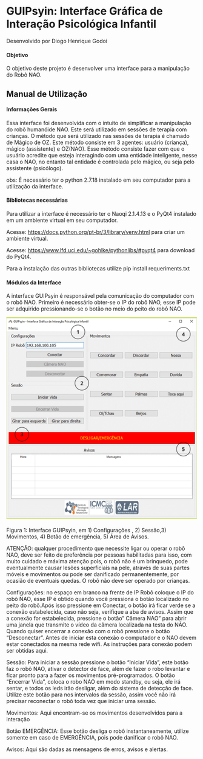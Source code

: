 # GUIPsyin: Interface Gráfica de Interação Psicológica Infantil

Desenvolvido por Diogo Henrique Godoi

#### Objetivo
O objetivo deste projeto é desenvolver uma interface para a manipulação do Robô NAO.

## Manual de Utilização

#### Informações Gerais
Essa interface foi desenvolvida com o intuito de simplificar a manipulação do robô humanóide NAO. Este será utilizado em sessões de terapia  com crianças.
O método que será utilizado nas sessões de terapia  é chamado de Mágico de OZ. Este método consiste em 3 agentes: usuário (criança), mágico (assistente) e OZ(NAO). 
Esse método consiste fazer com que o usuário acredite que esteja interagindo com uma entidade inteligente, nesse casa o NAO, no entanto tal entidade é controlada pelo mágico,
ou seja pelo assistente (psicólogo).

obs: É necessário ter o python 2.7.18 instalado em seu computador para a utilização da interface.
#### Bibliotecas necessárias
Para utilizar a interface é necessário ter o Naoqi 2.1.4.13 e o PyQt4 instalado em um ambiente virtual em seu computador.

Acesse: https://docs.python.org/pt-br/3/library/venv.html para criar um ambiente virtual.

Acesse: https://www.lfd.uci.edu/~gohlke/pythonlibs/#pyqt4 para download do PyQt4.

Para a instalação das outras bibliotecas utilize pip install requeriments.txt

#### Módulos da Interface

A interface GUIPsyin é responsável pela comunicação do computador com o robô NAO. Primeiro é necessário obter-se o IP do robô NAO, esse IP pode ser adquirido pressionando-se o botão no meio do peito do robô NAO.

![alt text](https://github.com/diogodoi/proteger/blob/main/Guipsyn.png "GUIPsyin")

Figura 1: Interface GUIPsyin, em 1) Configurações , 2) Sessão,3) Movimentos, 4) Botão de emergência, 5) Área de Avisos.

ATENÇÃO: qualquer procedimento que necessite ligar ou operar o robô NAO, deve ser feito de preferência por pessoas habilitadas para isso,  com muito cuidado e máxima atenção pois, o robô não é um brinquedo, pode eventualmente causar lesões superficiais na pele, através de suas partes móveis e movimentos ou pode ser danificado permanentemente, por ocasião de eventuais quedas. O robô não deve ser operado por crianças.

Configurações: no espaço em branco na frente de IP Robô coloque o IP do robô NAO, esse IP é obtido quando você pressiona o botão localizado no peito do robô.Após isso pressione em Conectar, o botão irá ficar verde se a conexão estabelecida, caso não seja, verifique a aba de avisos. Assim que a conexão for estabelecida, pressione o botão” Câmera NAO” para abrir uma janela que transmite o vídeo da câmera localizada na testa do NÃO. Quando quiser encerrar a conexão com o robô pressione o botão “Desconectar”.  Antes de iniciar esta conexão o computador e o NAO devem estar conectados na mesma rede wifi. As instruções para conexão podem ser obtidas aqui.

Sessão:  Para iniciar a sessão pressione o botão “Iniciar Vida”, este botão faz o robô NAO, ativar o detector de face, além de fazer o robo levantar e ficar pronto para a fazer os movimentos pré-programados. O botão “Encerrar Vida”, coloca o robo NAO em modo standby, ou seja, ele irá sentar, e todos os leds irão desligar, além do sistema de detecção de face. Utilize este botão para nos intervalos da sessão, assim você não irá precisar reconectar o robô toda vez que iniciar uma sessão.

Movimentos: Aqui encontram-se os movimentos desenvolvidos para a interação

Botão EMERGÊNCIA: Esse botão desliga o robô instantaneamente, utilize somente em caso de EMERGÊNCIA, pois pode danificar o robô NAO.

Avisos: Aqui são dadas as mensagens de erros, avisos e alertas.	



